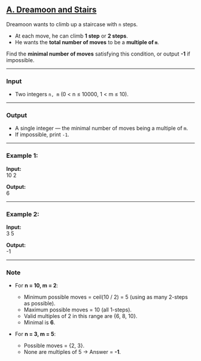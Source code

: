 ## [A. Dreamoon and Stairs](https://codeforces.com/problemset/problem/476/A)

Dreamoon wants to climb up a staircase with `n` steps.  
- At each move, he can climb **1 step** or **2 steps**.  
- He wants the **total number of moves** to be a **multiple of `m`**.  

Find the **minimal number of moves** satisfying this condition, or output **-1** if impossible.  

---

### Input
- Two integers `n, m` (0 < n ≤ 10000, 1 < m ≤ 10).  

---

### Output
- A single integer — the minimal number of moves being a multiple of `m`.  
- If impossible, print `-1`.  

---

### Example 1:
**Input:**  
10 2  

**Output:**  
6  

---

### Example 2:
**Input:**  
3 5  

**Output:**  
-1  

---

### Note
- For **n = 10, m = 2**:  
  - Minimum possible moves = ceil(10 / 2) = 5 (using as many 2-steps as possible).  
  - Maximum possible moves = 10 (all 1-steps).  
  - Valid multiples of 2 in this range are {6, 8, 10}.  
  - Minimal is **6**.  

- For **n = 3, m = 5**:  
  - Possible moves = {2, 3}.  
  - None are multiples of 5 → Answer = **-1**.  
